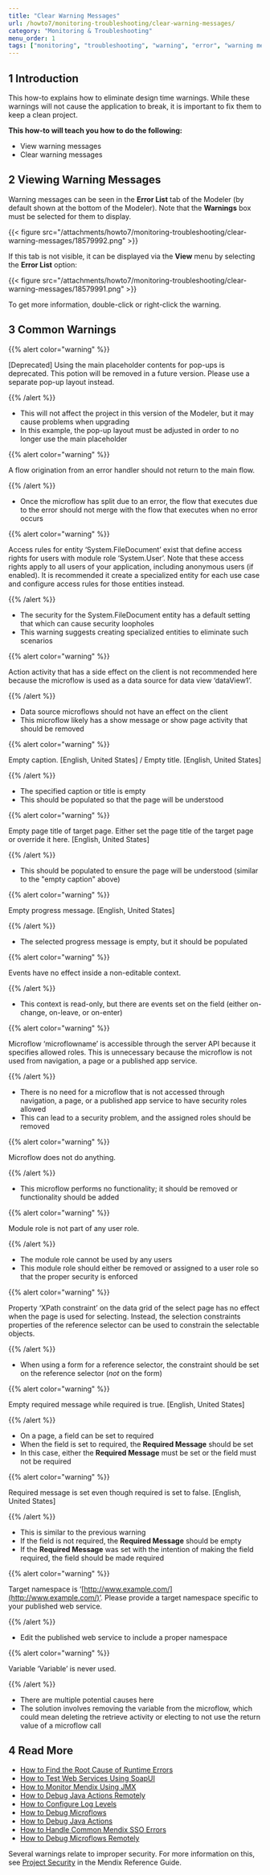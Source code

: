 ```yaml
---
title: "Clear Warning Messages"
url: /howto7/monitoring-troubleshooting/clear-warning-messages/
category: "Monitoring & Troubleshooting"
menu_order: 1
tags: ["monitoring", "troubleshooting", "warning", "error", "warning message"]
---
```


## 1 Introduction

This how-to explains how to eliminate design time warnings. While these warnings will not cause the application to break, it is important to fix them to keep a clean project.

**This how-to will teach you how to do the following:**

* View warning messages
* Clear warning messages

## 2 Viewing Warning Messages

Warning messages can be seen in the **Error List** tab of the Modeler (by default shown at the bottom of the Modeler). Note that the **Warnings** box must be selected for them to display.

{{< figure src="/attachments/howto7/monitoring-troubleshooting/clear-warning-messages/18579992.png" >}}

If this tab is not visible, it can be displayed via the **View** menu by selecting the **Error List** option:

{{< figure src="/attachments/howto7/monitoring-troubleshooting/clear-warning-messages/18579991.png" >}}

To get more information, double-click or right-click the warning.

## 3 Common Warnings

{{% alert color="warning" %}}

[Deprecated] Using the main placeholder contents for pop-ups is deprecated.  This potion will be removed in a future version.  Please use a separate pop-up layout instead.

{{% /alert %}}

* This will not affect the project in this version of the Modeler, but it may cause problems when upgrading
* In this example, the pop-up layout must be adjusted in order to no longer use the main placeholder

{{% alert color="warning" %}}

A flow origination from an error handler should not return to the main flow.

{{% /alert %}}

* Once the microflow has split due to an error, the flow that executes due to the error should not merge with the flow that executes when no error occurs

{{% alert color="warning" %}}

Access rules for entity ‘System.FileDocument’ exist that define access rights for users with module role ‘System.User’.  Note that these access rights apply to all users of your application, including anonymous users (if enabled).  It is recommended it create a specialized entity for each use case and configure access rules for those entities instead.

{{% /alert %}}

* The security for the System.FileDocument entity has a default setting that which can cause security loopholes
* This warning suggests creating specialized entities to eliminate such scenarios

{{% alert color="warning" %}}

Action activity that has a side effect on the client is not recommended here because the microflow is used as a data source for data view ‘dataView1’.

{{% /alert %}}

* Data source microflows should not have an effect on the client
* This microflow likely has a show message or show page activity that should be removed

{{% alert color="warning" %}}

Empty caption. [English, United States] / Empty title. [English, United States]

{{% /alert %}}

* The specified caption or title is empty
* This should be populated so that the page will be understood

{{% alert color="warning" %}}

Empty page title of target page.  Either set the page title of the target page or override it here. [English, United States]

{{% /alert %}}

* This should be populated to ensure the page will be understood (similar to the "empty caption" above)

{{% alert color="warning" %}}

Empty progress message. [English, United States]

{{% /alert %}}

* The selected progress message is empty, but it should be populated

{{% alert color="warning" %}}

Events have no effect inside a non-editable context.

{{% /alert %}}

* This context is read-only, but there are events set on the field (either on-change, on-leave, or on-enter) 

{{% alert color="warning" %}}

Microflow ‘microflowname’ is accessible through the server API because it specifies allowed roles.  This is unnecessary because the microflow is not used from navigation, a page or a published app service.

{{% /alert %}}

* There is no need for a microflow that is not accessed through navigation, a page, or a published app service to have security roles allowed
* This can lead to a security problem, and the assigned roles should be removed

{{% alert color="warning" %}}

Microflow does not do anything.

{{% /alert %}}

* This microflow performs no functionality; it should be removed or functionality should be added

{{% alert color="warning" %}}

Module role is not part of any user role.

{{% /alert %}}

* The module role cannot be used by any users
* This module role should either be removed or assigned to a user role so that the proper security is enforced

{{% alert color="warning" %}}

Property ‘XPath constraint’ on the data grid of the select page has no effect when the page is used for selecting.  Instead, the selection constraints properties of the reference selector can be used to constrain the selectable objects.

{{% /alert %}}

* When using a form for a reference selector, the constraint should be set on the reference selector (*not* on the form)

{{% alert color="warning" %}}

Empty required message while required is true. [English, United States]

{{% /alert %}}

* On a page, a field can be set to required
* When the field is set to required, the **Required Message** should be set
* In this case, either the **Required Message** must be set or the field must not be required

{{% alert color="warning" %}}

Required message is set even though required is set to false. [English, United States]

{{% /alert %}}

* This is similar to the previous warning
* If the field is not required, the **Required Message** should be empty
* If the **Required Message** was set with the intention of making the field required, the field should be made required

{{% alert color="warning" %}}

Target namespace is ‘[http://www.example.com/](http://www.example.com/)’.  Please provide a target namespace specific to your published web service.

{{% /alert %}}

* Edit the published web service to include a proper namespace

{{% alert color="warning" %}}

Variable ‘Variable’ is never used.

{{% /alert %}}

* There are multiple potential causes here
* The solution involves removing the variable from the microflow, which could mean deleting the retrieve activity or electing to not use the return value of a microflow call

## 4 Read More

* [How to Find the Root Cause of Runtime Errors](/howto7/monitoring-troubleshooting/finding-the-root-cause-of-runtime-errors/)
* [How to Test Web Services Using SoapUI](/howto7/testing/testing-web-services-using-soapui/)
* [How to Monitor Mendix Using JMX](/howto7/monitoring-troubleshooting/monitoring-mendix-using-jmx/)
* [How to Debug Java Actions Remotely](/howto7/monitoring-troubleshooting/debug-java-actions-remotely/)
* [How to Configure Log Levels](/howto7/monitoring-troubleshooting/log-levels/)
* [How to Debug Microflows](/howto7/monitoring-troubleshooting/debug-microflows/)
* [How to Debug Java Actions](/howto7/monitoring-troubleshooting/debug-java-actions/)
* [How to Handle Common Mendix SSO Errors](/howto7/monitoring-troubleshooting/handle-common-mendix-sso-errors/)
* [How to Debug Microflows Remotely](/howto7/monitoring-troubleshooting/debug-microflows-remotely/)

Several warnings relate to improper security. For more information on this, see [Project Security](/refguide7/project-security/) in the Mendix Reference Guide.
